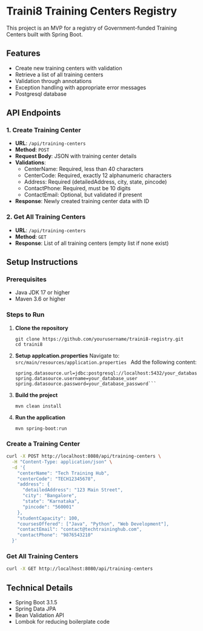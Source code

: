 # Traini8 Training Centers Registry

This project is an MVP for a registry of Government-funded Training Centers built with Spring Boot.

## Features

- Create new training centers with validation
- Retrieve a list of all training centers
- Validation through annotations
- Exception handling with appropriate error messages
- Postgresql database

## API Endpoints

### 1. Create Training Center

- **URL**: `/api/training-centers`
- **Method**: `POST`
- **Request Body**: JSON with training center details
- **Validations**:
  - CenterName: Required, less than 40 characters
  - CenterCode: Required, exactly 12 alphanumeric characters
  - Address: Required (detailedAddress, city, state, pincode)
  - ContactPhone: Required, must be 10 digits
  - ContactEmail: Optional, but validated if present
- **Response**: Newly created training center data with ID

### 2. Get All Training Centers

- **URL**: `/api/training-centers`
- **Method**: `GET`
- **Response**: List of all training centers (empty list if none exist)

## Setup Instructions

### Prerequisites

- Java JDK 17 or higher
- Maven 3.6 or higher

### Steps to Run

1. **Clone the repository**

   ```
   git clone https://github.com/yourusername/traini8-registry.git
   cd traini8
   ```

2. **Setup applcation.properties**
   Navigate to:
   `src/main/resources/application.properties `
   Add the following content:

   ```
   spring.datasource.url=jdbc:postgresql://localhost:5432/your_database_name
   spring.datasource.username=your_database_user
   spring.datasource.password=your_database_password```

   ```

3. **Build the project**

   ```
   mvn clean install
   ```

4. **Run the application**
   ```
   mvn spring-boot:run
   ```

### Create a Training Center

```bash
curl -X POST http://localhost:8080/api/training-centers \
  -H "Content-Type: application/json" \
  -d '{
    "centerName": "Tech Training Hub",
    "centerCode": "TECH12345678",
    "address": {
      "detailedAddress": "123 Main Street",
      "city": "Bangalore",
      "state": "Karnataka",
      "pincode": "560001"
    },
    "studentCapacity": 100,
    "coursesOffered": ["Java", "Python", "Web Development"],
    "contactEmail": "contact@techtraininghub.com",
    "contactPhone": "9876543210"
  }'
```

### Get All Training Centers

```bash
curl -X GET http://localhost:8080/api/training-centers
```

## Technical Details

- Spring Boot 3.1.5
- Spring Data JPA
- Bean Validation API
- Lombok for reducing boilerplate code
